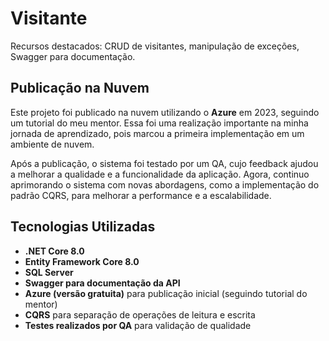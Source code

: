 # Visitante

Recursos destacados: CRUD de visitantes, manipulação de exceções, Swagger para documentação.

## Publicação na Nuvem

Este projeto foi publicado na nuvem utilizando o **Azure** em 2023, seguindo um tutorial do meu mentor. Essa foi uma realização importante na minha jornada de aprendizado, pois marcou a primeira implementação em um ambiente de nuvem.

Após a publicação, o sistema foi testado por um QA, cujo feedback ajudou a melhorar a qualidade e a funcionalidade da aplicação. Agora, continuo aprimorando o sistema com novas abordagens, como a implementação do padrão CQRS, para melhorar a performance e a escalabilidade.

## Tecnologias Utilizadas

- **.NET Core 8.0**
- **Entity Framework Core 8.0**
- **SQL Server**
- **Swagger para documentação da API**
- **Azure (versão gratuita)** para publicação inicial (seguindo tutorial do mentor)
- **CQRS** para separação de operações de leitura e escrita
- **Testes realizados por QA** para validação de qualidade
